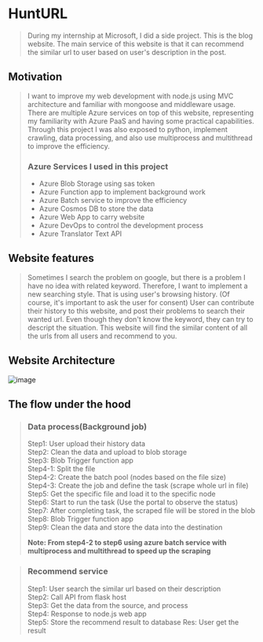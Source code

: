 # HuntURL
> During my internship at Microsoft, I did a side project. This is the blog website. The main service of this website is that it can recommend the similar url to user based on user's description in the post.  

## Motivation
> I want to improve my web development with node.js using MVC architecture and familiar with mongoose and middleware usage. There are multiple Azure services on top of this website, representing my familiarity with Azure PaaS and having some practical capabilities. Through this project I was also exposed to python, implement crawling, data processing, and also use multiprocess and multithread to improve the efficiency.
>
> ### Azure Services I used in this project
>  - Azure Blob Storage using sas token
>  - Azure Function app to implement background work
>  - Azure Batch service to improve the efficiency
>  - Azure Cosmos DB to store the data
>  - Azure Web App to carry website
>  - Azure DevOps to control the development process
>  - Azure Translator Text API

## Website features
> Sometimes I search the problem on google, but there is a problem I have no idea with related keyword. Therefore, I want to implement a new searching style. That is using user's browsing history. (Of course, it's important to ask the user for consent) User can contribute their history to this website, and post their problems to search their wanted url. Even though they don't know the keyword, they can try to descript the situation. This website will find the similar content of all the urls from all users  and recommend to you.<br>

## Website Architecture
![image](https://github.com/LOTINGYI/Learning-route/blob/master/public/images/github/Tim_Side_Project_2.jpg)

## The flow under the hood
> ### Data process(Background job)
> Step1: User upload their history data <br>
> Step2: Clean the data and upload to blob storage<br>
> Step3: Blob Trigger function app <br>
> Step4-1: Split the file <br>
> Step4-2: Create the batch pool (nodes based on the file size) <br>
> Step4-3: Create the job and define the task (scrape whole url in file)<br>
> Step5: Get the specific file and load it to the specific node <br>
> Step6: Start to run the task (Use the portal to observe the status)<br>
> Step7: After completing task, the scraped file will be stored in the blob<br>
> Step8: Blob Trigger function app <br>
> Step9: Clean the data and store the data into the destination <br>
> 
> <strong>Note: From step4-2 to step6 using azure batch service with multiprocess and multithread to speed up the scraping</strong>

> ### Recommend service
> Step1: User search the similar url based on their description<br>
> Step2: Call API from flask host<br>
> Step3: Get the data from the source, and process<br>
> Step4: Response to node.js web app <br>
> Step5: Store the recommend result to database
> Res: User get the result